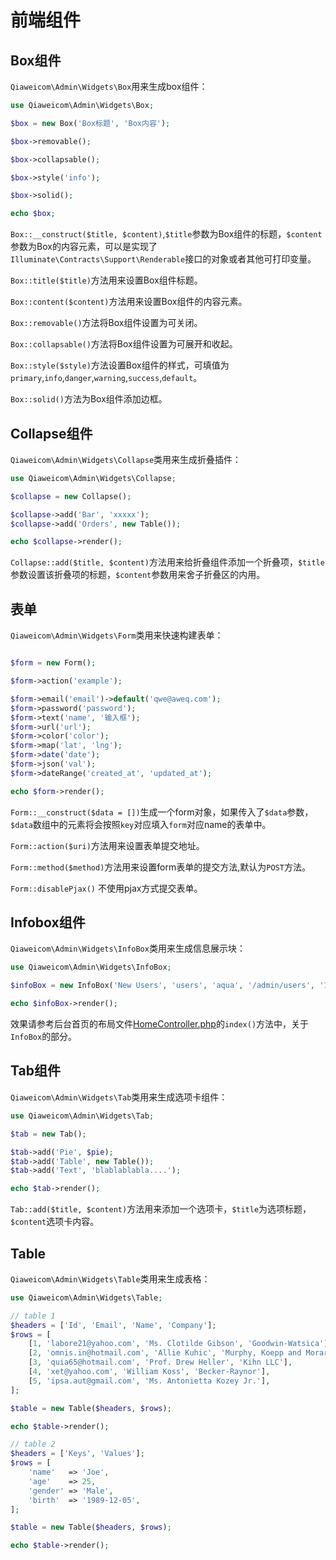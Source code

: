 # 前端组件

## Box组件

`Qiaweicom\Admin\Widgets\Box`用来生成box组件：

```php
use Qiaweicom\Admin\Widgets\Box;

$box = new Box('Box标题', 'Box内容');

$box->removable();

$box->collapsable();

$box->style('info');

$box->solid();

echo $box;

```

`Box::__construct($title, $content)`,`$title`参数为Box组件的标题，`$content`参数为Box的内容元素，可以是实现了`Illuminate\Contracts\Support\Renderable`接口的对象或者其他可打印变量。

`Box::title($title)`方法用来设置Box组件标题。

`Box::content($content)`方法用来设置Box组件的内容元素。

`Box::removable()`方法将Box组件设置为可关闭。

`Box::collapsable()`方法将Box组件设置为可展开和收起。

`Box::style($style)`方法设置Box组件的样式，可填值为`primary`,`info`,`danger`,`warning`,`success`,`default`。

`Box::solid()`方法为Box组件添加边框。

## Collapse组件

`Qiaweicom\Admin\Widgets\Collapse`类用来生成折叠插件：
```php
use Qiaweicom\Admin\Widgets\Collapse;

$collapse = new Collapse();

$collapse->add('Bar', 'xxxxx');
$collapse->add('Orders', new Table());

echo $collapse->render();

```

`Collapse::add($title, $content)`方法用来给折叠组件添加一个折叠项，`$title`参数设置该折叠项的标题，`$content`参数用来舍子折叠区的内用。


## 表单

`Qiaweicom\Admin\Widgets\Form`类用来快速构建表单：

```php

$form = new Form();

$form->action('example');

$form->email('email')->default('qwe@aweq.com');
$form->password('password');
$form->text('name', '输入框');
$form->url('url');
$form->color('color');
$form->map('lat', 'lng');
$form->date('date');
$form->json('val');
$form->dateRange('created_at', 'updated_at');

echo $form->render();
```
`Form::__construct($data = [])`生成一个form对象，如果传入了`$data`参数，`$data`数组中的元素将会按照`key`对应填入`form`对应name的表单中。

`Form::action($uri)`方法用来设置表单提交地址。

`Form::method($method)`方法用来设置form表单的提交方法,默认为`POST`方法。

`Form::disablePjax()` 不使用pjax方式提交表单。


## Infobox组件

`Qiaweicom\Admin\Widgets\InfoBox`类用来生成信息展示块：

```php
use Qiaweicom\Admin\Widgets\InfoBox;

$infoBox = new InfoBox('New Users', 'users', 'aqua', '/admin/users', '1024');

echo $infoBox->render();

```

效果请参考后台首页的布局文件[HomeController.php](https://github.com/z-song/laravel-admin/blob/master/src/Console/stubs/HomeController.stub)的`index()`方法中，关于`InfoBox`的部分。

## Tab组件

`Qiaweicom\Admin\Widgets\Tab`类用来生成选项卡组件：

```php
use Qiaweicom\Admin\Widgets\Tab;

$tab = new Tab();

$tab->add('Pie', $pie);
$tab->add('Table', new Table());
$tab->add('Text', 'blablablabla....');

echo $tab->render();

```

`Tab::add($title, $content)`方法用来添加一个选项卡，`$title`为选项标题，`$content`选项卡内容。

## Table

`Qiaweicom\Admin\Widgets\Table`类用来生成表格：

```php
use Qiaweicom\Admin\Widgets\Table;

// table 1
$headers = ['Id', 'Email', 'Name', 'Company'];
$rows = [
    [1, 'labore21@yahoo.com', 'Ms. Clotilde Gibson', 'Goodwin-Watsica'],
    [2, 'omnis.in@hotmail.com', 'Allie Kuhic', 'Murphy, Koepp and Morar'],
    [3, 'quia65@hotmail.com', 'Prof. Drew Heller', 'Kihn LLC'],
    [4, 'xet@yahoo.com', 'William Koss', 'Becker-Raynor'],
    [5, 'ipsa.aut@gmail.com', 'Ms. Antonietta Kozey Jr.'],
];

$table = new Table($headers, $rows);

echo $table->render();

// table 2
$headers = ['Keys', 'Values'];
$rows = [
    'name'   => 'Joe',
    'age'    => 25,
    'gender' => 'Male',
    'birth'  => '1989-12-05',
];

$table = new Table($headers, $rows);

echo $table->render();

```

